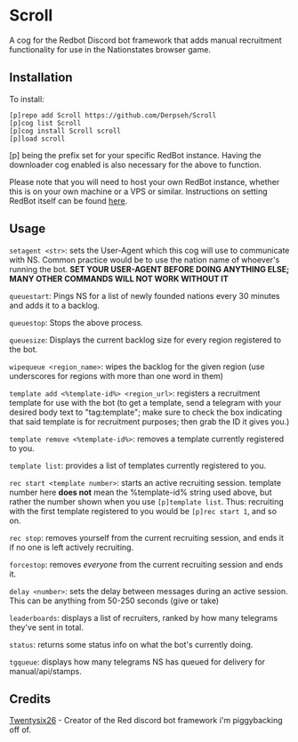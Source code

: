 # Scroll
 A cog for the Redbot Discord bot framework that adds manual recruitment functionality for use in the Nationstates browser game.

 ## Installation

 To install:
 
```
[p]repo add Scroll https://github.com/Derpseh/Scroll
[p]cog list Scroll
[p]cog install Scroll scroll
[p]load scroll
```
[p] being the prefix set for your specific RedBot instance. Having the downloader cog enabled is also necessary for the above to function.

Please note that you will need to host your own RedBot instance, whether this is on your own machine or a VPS or similar.
Instructions on setting RedBot itself can be found [here](https://docs.discord.red/en/stable/install_guides/index.html).

## Usage

`setagent <str>`: sets the User-Agent which this cog will use to communicate with NS. Common practice would be to use the nation name of whoever's running the bot. **SET YOUR USER-AGENT BEFORE DOING ANYTHING ELSE; MANY OTHER COMMANDS WILL NOT WORK WITHOUT IT**

`queuestart`: Pings NS for a list of newly founded nations every 30 minutes and adds it to a backlog.

`queuestop`: Stops the above process.

`queuesize`: Displays the current backlog size for every region registered to the bot.

`wipequeue <region_name>`: wipes the backlog for the given region (use underscores for regions with more than one word in them)

`template add <%template-id%> <region_url>`: registers a recruitment template for use with the bot (to get a template, send a telegram with your desired body text to "tag:template"; make sure to check the box indicating that said template is for recruitment purposes; then grab the ID it gives you.)

`template remove <%template-id%>`: removes a template currently registered to you.

`template list`: provides a list of templates currently registered to you.

`rec start <template number>`: starts an active recruiting session. template number here **does not** mean the %template-id% string used above, but rather the number shown when you use `[p]template list`. Thus: recruiting with the first template registered to you would be `[p]rec start 1`, and so on.

`rec stop`: removes yourself from the current recruiting session, and ends it if no one is left actively recruiting.

`forcestop`: removes *everyone* from the current recruiting session and ends it.

`delay <number>`: sets the delay between messages during an active session. This can be anything from 50-250 seconds (give or take)

`leaderboards`: displays a list of recruiters, ranked by how many telegrams they've sent in total.

`status`: returns some status info on what the bot's currently doing.

`tgqueue`: displays how many telegrams NS has queued for delivery for manual/api/stamps.

## Credits
[Twentysix26](https://github.com/Twentysix26) - Creator of the Red discord bot framework i'm piggybacking off of.
